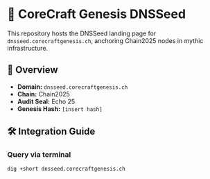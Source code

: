 # 🌱 CoreCraft Genesis DNSSeed

This repository hosts the DNSSeed landing page for `dnsseed.corecraftgenesis.ch`, anchoring Chain2025 nodes in mythic infrastructure.

## 🔹 Overview

- **Domain:** `dnsseed.corecraftgenesis.ch`
- **Chain:** Chain2025
- **Audit Seal:** Echo 25
- **Genesis Hash:** `[insert hash]`

## 🛠️ Integration Guide

### Query via terminal
```bash
dig +short dnsseed.corecraftgenesis.ch
